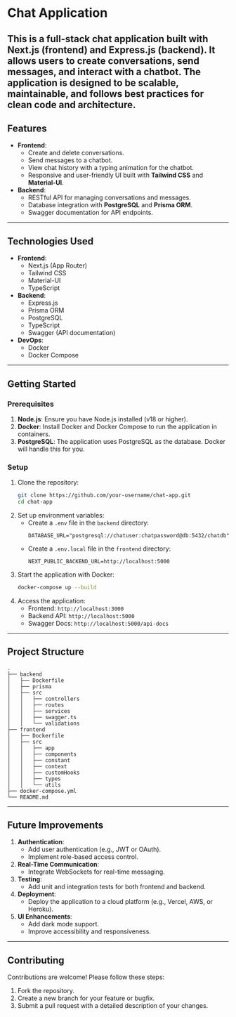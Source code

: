 # Chat Application
This is a full-stack chat application built with **Next.js** (frontend) and **Express.js** (backend). It allows users to create conversations, send messages, and interact with a chatbot. The application is designed to be scalable, maintainable, and follows best practices for clean code and architecture.
---
## **Features**
- **Frontend**:
  - Create and delete conversations.
  - Send messages to a chatbot.
  - View chat history with a typing animation for the chatbot.
  - Responsive and user-friendly UI built with **Tailwind CSS** and **Material-UI**.
- **Backend**:
  - RESTful API for managing conversations and messages.
  - Database integration with **PostgreSQL** and **Prisma ORM**.
  - Swagger documentation for API endpoints.
---
## **Technologies Used**
- **Frontend**:
  - Next.js (App Router)
  - Tailwind CSS
  - Material-UI
  - TypeScript
- **Backend**:
  - Express.js
  - Prisma ORM
  - PostgreSQL
  - TypeScript
  - Swagger (API documentation)
- **DevOps**:
  - Docker
  - Docker Compose
---
## **Getting Started**
### **Prerequisites**
1. **Node.js**: Ensure you have Node.js installed (v18 or higher).
2. **Docker**: Install Docker and Docker Compose to run the application in containers.
3. **PostgreSQL**: The application uses PostgreSQL as the database. Docker will handle this for you.
### **Setup**
1. Clone the repository:
   ```bash
   git clone https://github.com/your-username/chat-app.git
   cd chat-app
   ```
2. Set up environment variables:
   - Create a `.env` file in the `backend` directory:
     ```env
     DATABASE_URL="postgresql://chatuser:chatpassword@db:5432/chatdb"
     ```
   - Create a `.env.local` file in the `frontend` directory:
     ```env
     NEXT_PUBLIC_BACKEND_URL=http://localhost:5000
     ```
3. Start the application with Docker:
   ```bash
   docker-compose up --build
   ```
4. Access the application:
   - Frontend: `http://localhost:3000`
   - Backend API: `http://localhost:5000`
   - Swagger Docs: `http://localhost:5000/api-docs`
---
## **Project Structure**
```
.
├── backend
│   ├── Dockerfile
│   ├── prisma
│   ├── src
│   │   ├── controllers
│   │   ├── routes
│   │   ├── services
│   │   ├── swagger.ts
│   │   └── validations
├── frontend
│   ├── Dockerfile
│   ├── src
│   │   ├── app
│   │   ├── components
│   │   ├── constant
│   │   ├── context
│   │   ├── customHooks
│   │   ├── types
│   │   └── utils
├── docker-compose.yml
└── README.md
```
---
## **Future Improvements**
1. **Authentication**:
   - Add user authentication (e.g., JWT or OAuth).
   - Implement role-based access control.
2. **Real-Time Communication**:
   - Integrate WebSockets for real-time messaging.
3. **Testing**:
   - Add unit and integration tests for both frontend and backend.
4. **Deployment**:
   - Deploy the application to a cloud platform (e.g., Vercel, AWS, or Heroku).
5. **UI Enhancements**:
   - Add dark mode support.
   - Improve accessibility and responsiveness.
---
## **Contributing**
Contributions are welcome! Please follow these steps:
1. Fork the repository.
2. Create a new branch for your feature or bugfix.
3. Submit a pull request with a detailed description of your changes.
```
